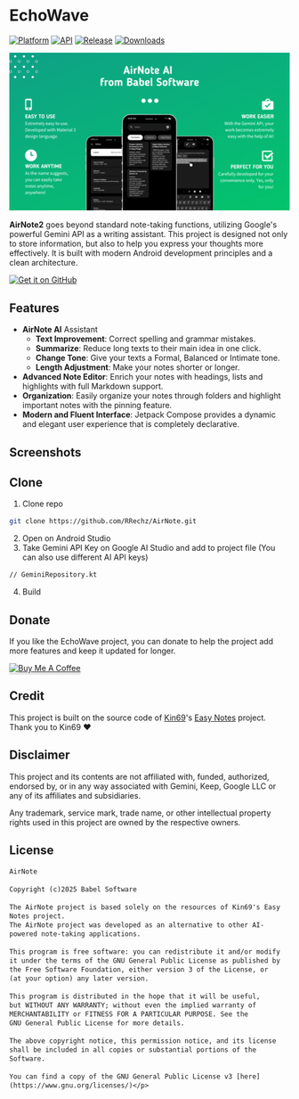 # EchoWave

[![Platform](https://img.shields.io/badge/android-platform?style=for-the-badge&label=platform&labelColor=21262d&color=6e7681)](https://www.android.com) [![API](https://img.shields.io/badge/26%2B-level?style=for-the-badge&logo=android&logoColor=3cd382&label=API&labelColor=21262d&color=ff663b)](https://developer.android.com/studio/releases/platforms) [![Release](https://img.shields.io/github/v/release/RRechz/AirNote?display_name=tag&style=for-the-badge&logo=github&labelColor=21262d&color=1f6feb)](https://github.com/RRechz/AirNote/releases) [![Downloads](https://img.shields.io/github/downloads/RRechz/AirNote/total)](https://github.com/RRechz/AirNote/releases)

![alt text](https://github.com/RRechz/AirNote/blob/master/image/airnote_banner.png)

**AirNote2** goes beyond standard note-taking functions, utilizing Google's powerful Gemini API as a writing assistant. This project is designed not only to store information, but also to help you express your thoughts more effectively. It is built with modern Android development principles and a clean architecture.

[<img src="https://github.com/machiav3lli/oandbackupx/blob/034b226cea5c1b30eb4f6a6f313e4dadcbb0ece4/badge_github.png" alt="Get it on GitHub" height="80">](https://github.com/RRechz/AirNote/releases/latest)

## Features

* **AirNote AI** Assistant
  * **Text Improvement**: Correct spelling and grammar mistakes.
  * **Summarize**: Reduce long texts to their main idea in one click.
  * **Change Tone**: Give your texts a Formal, Balanced or Intimate tone.
  * **Length Adjustment**: Make your notes shorter or longer.
 * **Advanced Note Editor**: Enrich your notes with headings, lists and highlights with full Markdown support.
 * **Organization**: Easily organize your notes through folders and highlight important notes with the pinning feature.
 * **Modern and Fluent Interface**: Jetpack Compose provides a dynamic and elegant user experience that is completely declarative.

## Screenshots
<soon>

## Clone
1. Clone repo
```bash
git clone https://github.com/RRechz/AirNote.git
```
2. Open on Android Studio
3. Take Gemini API Key on Google AI Studio and add to project file (You can also use different AI API keys)
```bash
// GeminiRepository.kt
```
4. Build

## Donate

If you like the EchoWave project, you can donate to help the project add more features and keep it updated for longer.

<a href="https://www.buymeacoffee.com/section" target="_blank"><img src="https://www.buymeacoffee.com/assets/img/custom_images/orange_img.png" alt="Buy Me A Coffee" style="height: 41px !important;width: 174px !important;box-shadow: 0px 3px 2px 0px rgba(190, 190, 190, 0.5) !important;-webkit-box-shadow: 0px 3px 2px 0px rgba(190, 190, 190, 0.5) !important;" ></a>

## Credit

This project is built on the source code of [Kin69](https://github.com/Kin69)'s [Easy Notes](https://github.com/Kin69/EasyNotes) project. Thank you to Kin69 ❤️

## Disclaimer

This project and its contents are not affiliated with, funded, authorized, endorsed by, or in any
way associated with Gemini, Keep, Google LLC or any of its affiliates and subsidiaries.

Any trademark, service mark, trade name, or other intellectual property rights used in this project
are owned by the respective owners.

## License
    AirNote

    Copyright (c)2025 Babel Software

    The AirNote project is based solely on the resources of Kin69's Easy Notes project. 
    The AirNote project was developed as an alternative to other AI-powered note-taking applications.
    
    This program is free software: you can redistribute it and/or modify
    it under the terms of the GNU General Public License as published by
    the Free Software Foundation, either version 3 of the License, or
    (at your option) any later version.
    
    This program is distributed in the hope that it will be useful,
    but WITHOUT ANY WARRANTY; without even the implied warranty of
    MERCHANTABILITY or FITNESS FOR A PARTICULAR PURPOSE. See the
    GNU General Public License for more details.
    
    The above copyright notice, this permission notice, and its license shall be included in all copies or substantial portions of the Software.
    
    You can find a copy of the GNU General Public License v3 [here](https://www.gnu.org/licenses/)</p>
